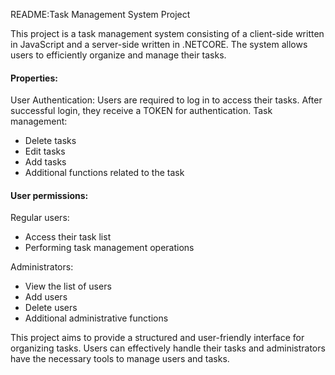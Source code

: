 README:Task Management System Project

This project is a task management system consisting of a client-side written in JavaScript and a server-side written in .NETCORE. The system allows users to efficiently organize and manage their tasks.

#### Properties:
User Authentication: Users are required to log in to access their tasks. After successful login, they receive a TOKEN for authentication.
Task management:
  - Delete tasks
  - Edit tasks
  - Add tasks
  - Additional functions related to the task

#### User permissions:
Regular users:
  - Access their task list
  - Performing task management operations

Administrators:
  - View the list of users
  - Add users
  - Delete users
  - Additional administrative functions

This project aims to provide a structured and user-friendly interface for organizing tasks. Users can effectively handle their tasks and administrators have the necessary tools to manage users and tasks.